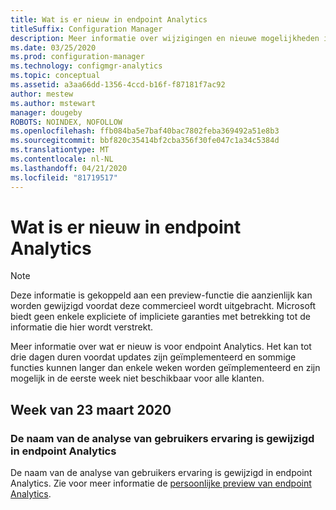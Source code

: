 ```yaml
---
title: Wat is er nieuw in endpoint Analytics
titleSuffix: Configuration Manager
description: Meer informatie over wijzigingen en nieuwe mogelijkheden in endpoint Analytics
ms.date: 03/25/2020
ms.prod: configuration-manager
ms.technology: configmgr-analytics
ms.topic: conceptual
ms.assetid: a3aa66dd-1356-4ccd-b16f-f87181f7ac92
author: mestew
ms.author: mstewart
manager: dougeby
ROBOTS: NOINDEX, NOFOLLOW
ms.openlocfilehash: ffb084ba5e7baf40bac7802feba369492a51e8b3
ms.sourcegitcommit: bbf820c35414bf2cba356f30fe047c1a34c5384d
ms.translationtype: MT
ms.contentlocale: nl-NL
ms.lasthandoff: 04/21/2020
ms.locfileid: "81719517"
---
```

# <a name="whats-new-in-endpoint-analytics"></a>Wat is er nieuw in endpoint Analytics

> [!Note]  
> Deze informatie is gekoppeld aan een preview-functie die aanzienlijk kan worden gewijzigd voordat deze commercieel wordt uitgebracht. Microsoft biedt geen enkele expliciete of impliciete garanties met betrekking tot de informatie die hier wordt verstrekt.  

Meer informatie over wat er nieuw is voor endpoint Analytics. Het kan tot drie dagen duren voordat updates zijn geïmplementeerd en sommige functies kunnen langer dan enkele weken worden geïmplementeerd en zijn mogelijk in de eerste week niet beschikbaar voor alle klanten.


## <a name="week-of-march-23-2020"></a>Week van 23 maart 2020
<!-- vvvvvvvvvvvvvvvvvvvvvv -->
### <a name="user-experience-analytics-has-been-renamed-to-endpoint-analytics"></a>De naam van de analyse van gebruikers ervaring is gewijzigd in endpoint Analytics

De naam van de analyse van gebruikers ervaring is gewijzigd in endpoint Analytics. Zie voor meer informatie de [persoonlijke preview van endpoint Analytics](user-experience-analytics-preview.md). 



